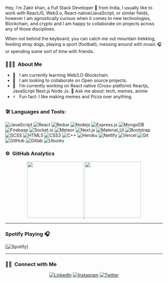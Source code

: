 Hey, I'm Zakir khan, a Full Stack Developer 🚀 from India, I usually like to work with ReactJS, Web3.o, React-native/JavaScript, or similar fields, however I am agnostically curious when it comes to new technologies, Blockchain, and crypto and I am happy to collaborate on projects across any of those disciplines.

When not behind the keyboard, you can catch me out mountain trekking, feeding stray dogs, playing a sport (football), messing around with music 🎧 or spending some sort of time with friends.

### 👨🏻‍💻 &nbsp;About Me

- 🤔 &nbsp;  I am currently learning Web3.O-Blockchain.
- 💼 &nbsp; I am looking to collaborate on Open source projects.
- 🌱 &nbsp; I’m currently working on  React native (Cross-platform)  Reactjs, JavaScript Next.js Node Js.
💬 Ask me about: tech, memes, anime
- ⚡️ &nbsp; Fun fact: I like making memes and Pizza over anything.
### 🛠️ Languages and Tools:

![JavaScript](https://img.shields.io/badge/-JavaScript-black?style=flat-square&logo=javascript)
![React](https://img.shields.io/badge/-React-black?style=flat-square&logo=react)
![Redux](https://img.shields.io/badge/-Redux-black?style=flat-square&logo=Redux)
![Nodejs](https://img.shields.io/badge/-Nodejs-black?style=flat-square&logo=Node.js)
![Express.js](https://img.shields.io/badge/-Express-black?style=flat-square&logo=expressjs)
![MongoDB](https://img.shields.io/badge/-MongoDB-black?style=flat-square&logo=mongodb)
![Firebase](https://img.shields.io/badge/-Firebase-black?style=flat-square&logo=Firebase)
![Socket.io](https://img.shields.io/badge/-Socket-black?style=flat-square&logo=socket.io)
![Meteor](https://img.shields.io/badge/-Meteor-black?style=flat-square&logo=Meteor)
![Next.js](https://img.shields.io/badge/-Next-black?style=flat-square&logo=Next.js)
![Material_UI](https://img.shields.io/badge/-Material_UI-black?style=flat-square&logo=material-ui)
![Bootstrap](https://img.shields.io/badge/-Bootstrap-black?style=flat-square&logo=bootstrap)
![SCSS](https://img.shields.io/badge/-SCSS-black?style=flat-square&logo=SASS)
![HTML5](https://img.shields.io/badge/-HTML5-black?style=flat-square&logo=html5&logoColor=white)
![CSS3](https://img.shields.io/badge/-CSS3-black?style=flat-square&logo=css3)
![C++](https://img.shields.io/badge/-C++-black?style=flat-square&logo=c)
![Heroku](https://img.shields.io/badge/-Heroku-black?style=flat-square&logo=heroku)
![Netlify](https://img.shields.io/badge/-Netlify-black?style=flat-square&logo=netlify)
![Vercel](https://img.shields.io/badge/-Vercel-black?style=flat-square&logo=vercel)
![Git](https://img.shields.io/badge/-Git-black?style=flat-square&logo=git)
![GitHub](https://img.shields.io/badge/-GitHub-black?style=flat-square&logo=github)
![Gitlab](https://img.shields.io/badge/-Gitlab-black?style=flat-square&logo=gitlab)
![Ubuntu](https://img.shields.io/badge/-Ubuntu-black?style=flat-square&logo=ubuntu)


### ⚙️ &nbsp;GitHub Analytics

<p align="center">
<a href="https://github.com/zakirkhan07">
  <img height="180em" src="https://github-readme-stats-eight-theta.vercel.app/api?username=zakirkhan07&show_icons=true&theme=buefy&include_all_commits=true&count_private=true"/>
  <img height="180em" src="https://github-readme-stats-eight-theta.vercel.app/api/top-langs/?username=zakirkhan07&layout=compact&langs_count=8&theme=buefy"/>
</a>
</p>

---

### Spotify Playing 🎧
[![Spotify](https://novatorem.visualbean.vercel.app/api/spotify)]

------
### 🤝🏻 &nbsp;Connect with Me 

<p align="center">
<a href="https://www.linkedin.com/in/zakir-khan07/"><img alt="LinkedIn" src="https://img.shields.io/badge/linkedin-zakirkhan-blue"></a>
<a href="https://www.instagram.com/iamzrk/"><img alt="Instagram" src="https://img.shields.io/badge/instagram-iamzrk-red"></a>
<a href="https://twitter.com/izakirsm"><img alt="Twitter" src="https://img.shields.io/badge/izakirsm-blue"></a>
</p>
